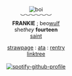 <div align='center'> 
 <img src='https://files.catbox.moe/bzlz4p.gif' title='boi'

   <br>︶︶︶︶︶︶<br>
<b>FRANKIE</b> ; beo<ins>wulf</ins><br>
   she<i>they</i>  <b>fourteen </b>
  <br> <a href="https://github.com/FatherGascoigne">saint</a>
 
 <a href="https://lotmsmcr.straw.page/">strawpage</a> : <a href="https://mychemicalromance.atabook.org/">ata</a> : <a href="https://rentry.co/officerard">rentry</a>
<br><a href="https://linktr.ee/weezerus">linktree</a><br>
<br>
[![spotify-github-profile](https://spotify-github-profile.kittinanx.com/api/view?uid=31svh3j6tbamubnmzunej76fut3q&cover_image=true&theme=natemoo-re&show_offline=true&background_color=121212&interchange=false&bar_color=7a7a7a&bar_color_cover=false)](https://github.com/kittinan/spotify-github-profile)

